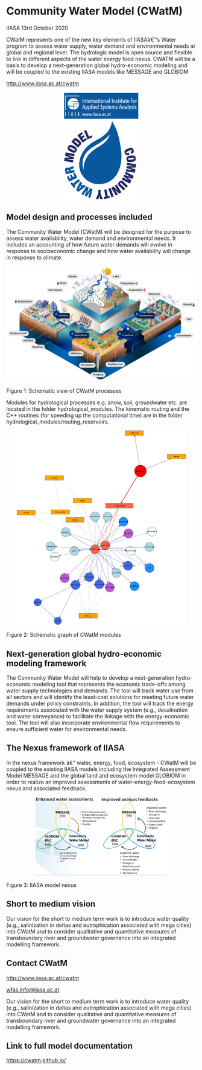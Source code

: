 # Community Water Model (CWatM)

IIASA
13rd October 2020

CWatM represents one of the new key elements of IIASAâ€™s Water program to assess water supply, water demand and environmental needs at global and regional level. The hydrologic model is open source and flexible to link in different aspects of the water energy food nexus. CWATM will be a basis to develop a next-generation global hydro-economic modeling and will be coupled to the existing IIASA models like MESSAGE and GLOBIOM

http://www.iiasa.ac.at/cwatm


<p align="center">
  <img src="docu/CWatM_logo.png" width="200" title="CWatM">
</p>


## Model design and processes included

The Community Water Model (CWatM) will be designed for the purpose to assess water availability, water demand and environmental needs. It includes an accounting of how future water demands will evolve in response to socioeconomic change and how water availability will change in response to climate.

<p align="center">
  <img src="docu/Hydrological-model2.jpg" width="650" title="Schematic view of processes">
</p>
Figure 1: Schematic view of CWatM processes

Modules for hydrological processes e.g. snow, soil, groundwater etc. are located in the folder hydrological_modules.
The kinematic routing and the C++ routines (for speeding up the computational time) are in the folder hydrological_modules/routing_reservoirs.

<p align="center">
  <img src="docu/schematic_modules.jpg" width="450" title="Schematic modules">
</p>
Figure 2: Schematic graph of CWatM modules

## Next-generation global hydro-economic modeling framework

The Community Water Model will help to develop a next-generation hydro-economic modeling tool that represents the economic trade-offs among water supply technologies and demands.  The tool will track water use from all sectors and will identify the least-cost solutions for meeting future water demands under policy constraints.  In addition, the tool will track the energy requirements associated with the water supply system (e.g., desalination and water conveyance) to facilitate the linkage with the energy-economic tool. The tool will also incorporate environmental flow requirements to ensure sufficient water for environmental needs.

## The Nexus framework of IIASA

In the nexus framework â€“ water, energy, food, ecosystem - CWatM will be coupled to the existing IIASA models including the Integrated Assessment Model MESSAGE and the global land and ecosystem model GLOBIOM in order to realize an improved assessments of water-energy-food-ecosystem nexus and associated feedback.

<p align="center">
  <img src="docu/nexus.jpg" width="350" title="IIASA nexus">
</p>
Figure 3: IIASA model nexus


## Short to medium vision

Our vision for the short to medium term work is to introduce water quality (e.g., salinization in deltas and eutrophication associated with mega cities) into CWatM and to consider qualitative and quantitative measures of transboundary river and groundwater governance into an integrated modelling framework.

## Contact CWatM

http://www.iiasa.ac.at/cwatm 

wfas.info@iiasa.ac.at

Our vision for the short to medium term work is to introduce water quality (e.g., salinization in deltas and eutrophication associated with mega cities) into CWatM and to consider qualitative and quantitative measures of transboundary river and groundwater governance into an integrated modelling framework.


## Link to full model documentation

https://cwatm.github.io/

